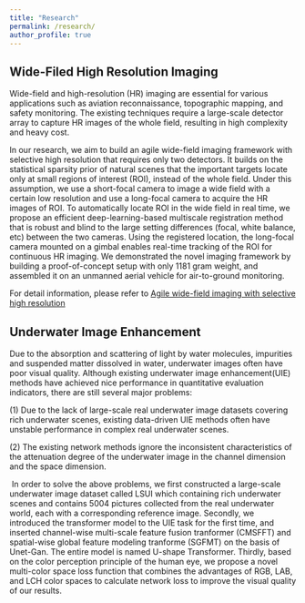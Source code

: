 ```yaml
---
title: "Research"
permalink: /research/
author_profile: true
---
```


## Wide-Filed High Resolution Imaging
 Wide-field and high-resolution (HR) imaging are essential for various applications such as aviation reconnaissance, topographic mapping, and safety monitoring. The existing techniques require a large-scale detector array to capture HR images of the whole field, resulting in high complexity and heavy cost. 

In our research, we aim to build an agile wide-field imaging framework with selective high resolution that requires only two detectors. It builds on the statistical sparsity prior of natural scenes that the important targets locate only at small regions of interest (ROI), instead of the whole field. Under this assumption, we use a short-focal camera to image a wide field with a certain low resolution and use a long-focal camera to acquire the HR images of ROI. To automatically locate ROI in the wide field in real time, we propose an efficient deep-learning-based multiscale registration method that is robust and blind to the large setting differences (focal, white balance, etc) between the two cameras. Using the registered location, the long-focal camera mounted on a gimbal enables real-time tracking of the ROI for continuous HR imaging. We demonstrated the novel imaging framework by building a proof-of-concept setup with only 1181 gram weight, and assembled it on an unmanned aerial vehicle for air-to-ground monitoring. 

For detail information, please refer to [Agile wide-field imaging with selective high resolution](https://www.osapublishing.org/oe/fulltext.cfm?uri=oe-29-22-35602)



##  Underwater Image Enhancement
Due to the absorption and scattering of light by water molecules, impurities and suspended matter dissolved in water, underwater images often have poor visual quality. Although existing underwater image enhancement(UIE) methods have achieved nice performance in quantitative evaluation indicators, there are still several major problems:

(1) Due to the lack of large-scale real underwater image datasets covering rich underwater scenes, existing data-driven UIE methods often have unstable performance in complex real underwater scenes.

(2) The existing network methods ignore the inconsistent characteristics of the attenuation degree of the underwater image in the channel dimension and the space dimension.

​	In order to solve the above problems, we first constructed a large-scale underwater image dataset called LSUI  which containing rich underwater scenes and contains 5004 pictures collected from the real underwater world, each with a corresponding reference image. Secondly, we introduced the transformer model to the UIE task for the first time, and inserted channel-wise multi-scale feature fusion tranformer (CMSFFT) and spatial-wise global feature modeling tranforme (SGFMT) on the basis of Unet-Gan. The entire model is named U-shape Transformer. Thirdly, based on the color perception principle of the human eye, we propose a novel multi-color space loss function that combines the advantages of RGB, LAB, and LCH color spaces to calculate network loss to improve the visual quality of our results.

